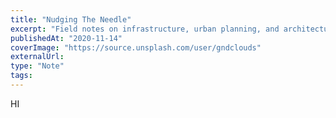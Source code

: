 ```yaml
---
title: "Nudging The Needle"
excerpt: "Field notes on infrastructure, urban planning, and architecture details from the streets of Taiwan."
publishedAt: "2020-11-14"
coverImage: "https://source.unsplash.com/user/gndclouds"
externalUrl:
type: "Note"
tags:
---
```



HI
